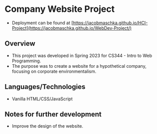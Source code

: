 # Company Website Project
- Deployment can be found at [https://jacobmaschka.github.io/HCI-Project](https://jacobmaschka.github.io/WebDev-Project/)
## Overview
- This project was developed in Spring 2023 for CS344 - Intro to Web Programming.
- The purpose was to create a website for a hypothetical company, focusing on corporate environmentalism.
## Languages/Technologies
- Vanilla HTML/CSS/JavaScript
## Notes for further development
- Improve the design of the website.
